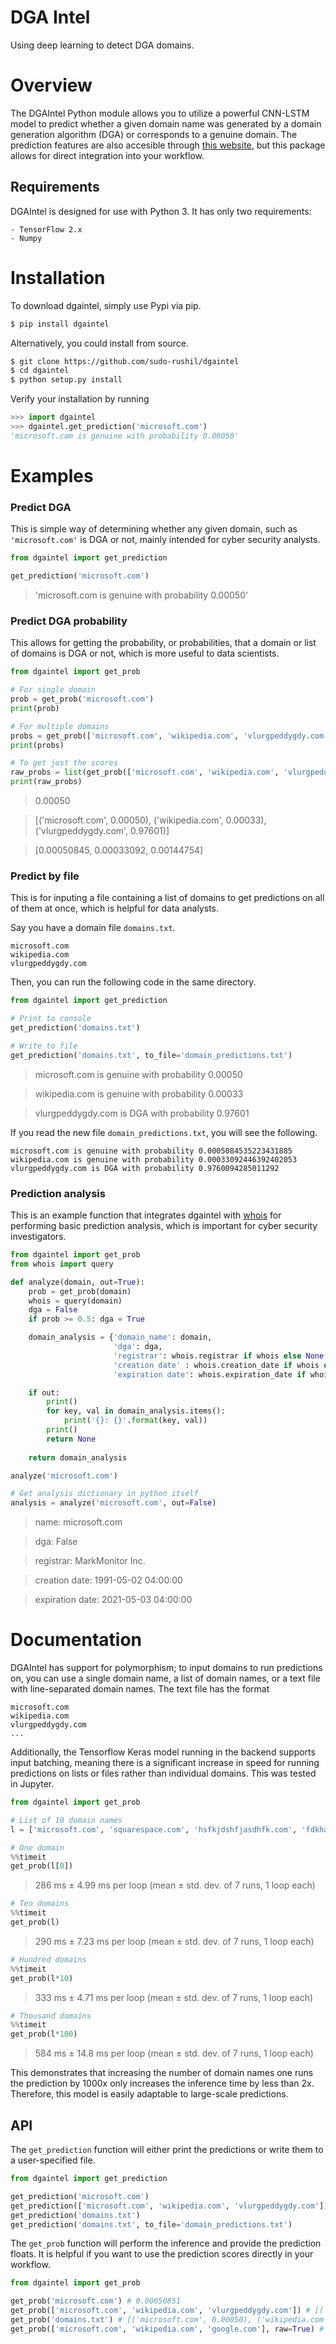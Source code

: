 # DGA Intel

Using deep learning to detect DGA domains.

# Overview
The DGAIntel Python module allows you to utilize a powerful CNN-LSTM model to predict whether a given domain name was generated by a domain generation algorithm (DGA) or corresponds to a genuine domain. The prediction features are also accesible through [this website](http://www.dgaintel.com/), but this package allows for direct integration into your workflow.

## Requirements

DGAIntel is designed for use with Python 3. It has only two requirements:

    - TensorFlow 2.x
    - Numpy

# Installation

To download dgaintel, simply use Pypi via pip.
```sh
$ pip install dgaintel
```

Alternatively, you could install from source.
```sh
$ git clone https://github.com/sudo-rushil/dgaintel
$ cd dgaintel
$ python setup.py install
```

Verify your installation by running
```Python
>>> import dgaintel
>>> dgaintel.get_prediction('microsoft.com')
'microsoft.com is genuine with probability 0.00050'
```

# Examples

### Predict DGA
This is simple way of determining whether any given domain, such as `'microsoft.com'` is DGA or not, mainly intended for cyber security analysts.

```Python
from dgaintel import get_prediction

get_prediction('microsoft.com')
```
> 'microsoft.com is genuine with probability 0.00050'

### Predict DGA probability
This allows for getting the probability, or probabilities, that a domain or list of domains is DGA or not, which is more useful to data scientists.

```Python
from dgaintel import get_prob

# For single domain
prob = get_prob('microsoft.com')
print(prob)

# For multiple domains
probs = get_prob(['microsoft.com', 'wikipedia.com', 'vlurgpeddygdy.com'])
print(probs)

# To get just the scores
raw_probs = list(get_prob(['microsoft.com', 'wikipedia.com', 'vlurgpeddygdy.com'], raw=True))
print(raw_probs)
```

> 0.00050

> [('microsoft.com', 0.00050), ('wikipedia.com', 0.00033), ('vlurgpeddygdy.com', 0.97601)]

> [0.00050845, 0.00033092, 0.00144754]

### Predict by file
This is for inputing a file containing a list of domains to get predictions on all of them at once, which is helpful for data analysts.

Say you have a domain file `domains.txt`.
```
microsoft.com
wikipedia.com
vlurgpeddygdy.com
```

Then, you can run the following code in the same directory.
```Python
from dgaintel import get_prediction

# Print to console
get_prediction('domains.txt')

# Write to file
get_prediction('domains.txt', to_file='domain_predictions.txt')
```

> microsoft.com is genuine with probability 0.00050

> wikipedia.com is genuine with probability 0.00033

> vlurgpeddygdy.com is DGA with probability 0.97601

If you read the new file `domain_predictions.txt`, you will see the following.

```
microsoft.com is genuine with probability 0.0005084535223431885
wikipedia.com is genuine with probability 0.00033092446392402053
vlurgpeddygdy.com is DGA with probability 0.9760094285011292
```

### Prediction analysis 
This is an example function that integrates dgaintel with [whois](https://pypi.org/project/whois/) for performing basic prediction analysis, which is important for cyber security investigators.

```Python
from dgaintel import get_prob
from whois import query

def analyze(domain, out=True):
    prob = get_prob(domain)
    whois = query(domain)
    dga = False
    if prob >= 0.5: dga = True

    domain_analysis = {'domain_name': domain, 
                       'dga': dga, 
                       'registrar': whois.registrar if whois else None, 
                       'creation date' : whois.creation_date if whois else None, 
                       'expiration date': whois.expiration_date if whois else None}

    if out:
        print()
        for key, val in domain_analysis.items():
            print('{}: {}'.format(key, val))
        print()
        return None
    
    return domain_analysis

analyze('microsoft.com')

# Get analysis dictionary in python itself
analysis = analyze('microsoft.com', out=False)
```

> name: microsoft.com

> dga: False

> registrar: MarkMonitor Inc.

> creation date: 1991-05-02 04:00:00

> expiration date: 2021-05-03 04:00:00


# Documentation
DGAIntel has support for polymorphism; to input domains to run predictions on, you can use a single domain name, a list of domain names, or a text file with line-separated domain names. The text file has the format

```
microsoft.com
wikipedia.com
vlurgpeddygdy.com
...
```

Additionally, the Tensorflow Keras model running in the backend supports input batching, meaning there is a significant increase in speed for running predictions on lists or files rather than individual domains. This was tested in Jupyter.

```Python
from dgaintel import get_prob

# List of 10 domain names
l = ['microsoft.com', 'squarespace.com', 'hsfkjdshfjasdhfk.com', 'fdkhakshfda.com', 'foilfencersarebad.com', 'foilfencersarebad.com', 'foilfencersarebad.com', 'discojjfdsf.com', 'fasddafhkj.com', 'wikipedai.com']
```

```Python
# One domain
%%timeit
get_prob(l[0])
```

> 286 ms ± 4.99 ms per loop (mean ± std. dev. of 7 runs, 1 loop each)

```Python
# Ten domains
%%timeit
get_prob(l)
```

> 290 ms ± 7.23 ms per loop (mean ± std. dev. of 7 runs, 1 loop each)

```Python
# Hundred domains
%%timeit
get_prob(l*10)
```

> 333 ms ± 4.71 ms per loop (mean ± std. dev. of 7 runs, 1 loop each)

```Python
# Thousand domains
%%timeit
get_prob(l*100)
```

> 584 ms ± 14.8 ms per loop (mean ± std. dev. of 7 runs, 1 loop each)

This demonstrates that increasing the number of domain names one runs the prediction by 1000x only increases the inference time by less than 2x. Therefore, this model is easily adaptable to large-scale predictions.

## API 
The `get_prediction` function will either print the predictions or write them to a user-specified file.
```Python
from dgaintel import get_prediction

get_prediction('microsoft.com')
get_prediction(['microsoft.com', 'wikipedia.com', 'vlurgpeddygdy.com'])
get_prediction('domains.txt')
get_prediction('domains.txt', to_file='domain_predictions.txt')
```

The `get_prob` function will perform the inference and provide the prediction floats. It is helpful if you want to use the prediction scores directly in your workflow.
```Python
from dgaintel import get_prob

get_prob('microsoft.com') # 0.00050851
get_prob(['microsoft.com', 'wikipedia.com', 'vlurgpeddygdy.com']) # [('microsoft.com', 0.00050), ('wikipedia.com', 0.00033), ('vlurgpeddygdy.com', 0.0.97601)]
get_prob('domains.txt') # [('microsoft.com', 0.00050), ('wikipedia.com', 0.00033), ('vlurgpeddygdy.com', 0.97601)]
get_prob(['microsoft.com', 'wikipedia.com', 'google.com'], raw=True) # array([0.00050, 0.00033, 0.0.97601], dtype=float32)
```